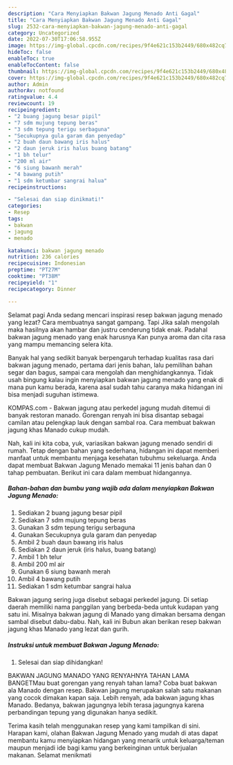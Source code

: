 ```yaml
---
description: "Cara Menyiapkan Bakwan Jagung Menado Anti Gagal"
title: "Cara Menyiapkan Bakwan Jagung Menado Anti Gagal"
slug: 2532-cara-menyiapkan-bakwan-jagung-menado-anti-gagal
category: Uncategorized
date: 2022-07-30T17:06:58.955Z
image: https://img-global.cpcdn.com/recipes/9f4e621c153b2449/680x482cq70/bakwan-jagung-menado-foto-resep-utama.jpg
hideToc: false
enableToc: true
enableTocContent: false
thumbnail: https://img-global.cpcdn.com/recipes/9f4e621c153b2449/680x482cq70/bakwan-jagung-menado-foto-resep-utama.jpg
cover: https://img-global.cpcdn.com/recipes/9f4e621c153b2449/680x482cq70/bakwan-jagung-menado-foto-resep-utama.jpg
author: Admin
authorAv: notfound
ratingvalue: 4.4
reviewcount: 19
recipeingredient:
- "2 buang jagung besar pipil"
- "7 sdm mujung tepung beras"
- "3 sdm tepung terigu serbaguna"
- "Secukupnya gula garam dan penyedap"
- "2 buah daun bawang iris halus"
- "2 daun jeruk iris halus buang batang"
- "1 bh telur"
- "200 ml air"
- "6 siung bawanh merah"
- "4 bawang putih"
- "1 sdm ketumbar sangrai halua"
recipeinstructions:

- "Selesai dan siap dinikmati!"
categories:
- Resep
tags:
- bakwan
- jagung
- menado

katakunci: bakwan jagung menado 
nutrition: 236 calories
recipecuisine: Indonesian
preptime: "PT27M"
cooktime: "PT38M"
recipeyield: "1"
recipecategory: Dinner

---
```



Selamat pagi Anda sedang mencari inspirasi resep bakwan jagung menado yang lezat? Cara membuatnya sangat gampang. Tapi Jika salah mengolah maka hasilnya akan hambar dan justru cenderung tidak enak. Padahal bakwan jagung menado yang enak harusnya Kan punya aroma dan cita rasa yang mampu memancing selera kita.


Banyak hal yang sedikit banyak berpengaruh terhadap kualitas rasa dari bakwan jagung menado, pertama dari jenis bahan, lalu pemilihan bahan segar dan bagus, sampai cara mengolah dan menghidangkannya. Tidak usah bingung kalau ingin menyiapkan bakwan jagung menado yang enak di mana pun kamu berada, karena asal sudah tahu caranya maka hidangan ini bisa menjadi suguhan istimewa.

KOMPAS.com - Bakwan jagung atau perkedel jagung mudah ditemui di banyak restoran manado. Gorengan renyah ini bisa disantap sebagai camilan atau pelengkap lauk dengan sambal roa. Cara membuat bakwan jagung khas Manado cukup mudah.


Nah, kali ini kita coba, yuk, variasikan bakwan jagung menado sendiri di rumah. Tetap dengan bahan yang sederhana, hidangan ini dapat memberi manfaat untuk membantu menjaga kesehatan tubuhmu sekeluarga. Anda dapat membuat Bakwan Jagung Menado memakai 11 jenis bahan dan 0 tahap pembuatan. Berikut ini cara dalam membuat hidangannya.

<!--inarticleads1-->

##### Bahan-bahan dan bumbu yang wajib ada dalam menyiapkan Bakwan Jagung Menado:

1. Sediakan 2 buang jagung besar pipil
1. Sediakan 7 sdm mujung tepung beras
1. Gunakan 3 sdm tepung terigu serbaguna
1. Gunakan Secukupnya gula garam dan penyedap
1. Ambil 2 buah daun bawang iris halus
1. Sediakan 2 daun jeruk (iris halus, buang batang)
1. Ambil 1 bh telur
1. Ambil 200 ml air
1. Gunakan 6 siung bawanh merah
1. Ambil 4 bawang putih
1. Sediakan 1 sdm ketumbar sangrai halua


Bakwan jagung sering juga disebut sebagai perkedel jagung. Di setiap daerah memiliki nama panggilan yang berbeda-beda untuk kudapan yang satu ini. Misalnya bakwan jagung di Manado yang dimakan bersama dengan sambal disebut dabu-dabu. Nah, kali ini Bubun akan berikan resep bakwan jagung khas Manado yang lezat dan gurih. 

<!--inarticleads2-->

##### Instruksi untuk membuat Bakwan Jagung Menado:


1. Selesai dan siap dihidangkan!

BAKWAN JAGUNG MANADO YANG RENYAHNYA TAHAN LAMA BANGETMau buat gorengan yang renyah tahan lama? Coba buat bakwan ala Manado dengan resep. Bakwan jagung merupakan salah satu makanan yang cocok dimakan kapan saja. Lebih renyah, ada bakwan jagung khas Manado. Bedanya, bakwan jagungnya lebih terasa jagungnya karena perbandingan tepung yang digunakan hanya sedikit. 

Terima kasih telah menggunakan resep yang kami tampilkan di sini. Harapan kami, olahan Bakwan Jagung Menado yang mudah di atas dapat membantu kamu menyiapkan hidangan yang menarik untuk keluarga/teman maupun menjadi ide bagi kamu yang berkeinginan untuk berjualan makanan. Selamat menikmati
